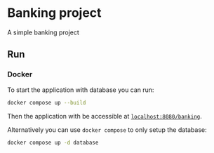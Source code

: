 # Banking project
A simple banking project
## Run
### Docker
To start the application with database you can run:  
```bash
docker compose up --build
```
Then the application with be accessible at [`localhost:8080/banking`](http://localhost:8080/banking).

Alternatively you can use `docker compose` to only setup the database:
```bash
docker compose up -d database
```